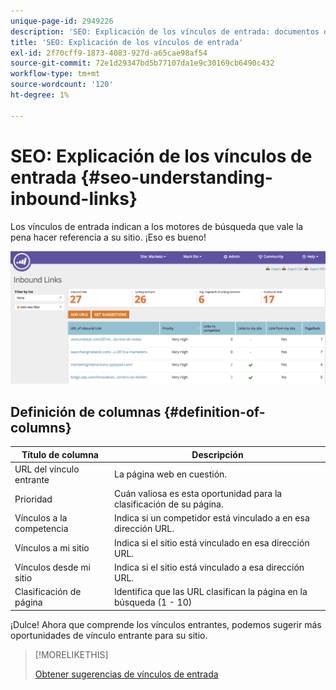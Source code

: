 ```yaml
---
unique-page-id: 2949226
description: 'SEO: Explicación de los vínculos de entrada: documentos de Marketo: documentación del producto'
title: 'SEO: Explicación de los vínculos de entrada'
exl-id: 2f70cff9-1873-4083-927d-a65cae98af54
source-git-commit: 72e1d29347bd5b77107da1e9c30169cb6490c432
workflow-type: tm+mt
source-wordcount: '120'
ht-degree: 1%

---
```


# SEO: Explicación de los vínculos de entrada {#seo-understanding-inbound-links}

Los vínculos de entrada indican a los motores de búsqueda que vale la pena hacer referencia a su sitio. ¡Eso es bueno!

![](assets/image2014-9-18-13-3a18-3a10.png)

## Definición de columnas {#definition-of-columns}

| Título de columna | Descripción |
|---|---|
| URL del vínculo entrante | La página web en cuestión. |
| Prioridad | Cuán valiosa es esta oportunidad para la clasificación de su página. |
| Vínculos a la competencia | Indica si un competidor está vinculado a en esa dirección URL. |
| Vínculos a mi sitio | Indica si el sitio está vinculado en esa dirección URL. |
| Vínculos desde mi sitio | Indica si el sitio está vinculado a esa dirección URL. |
| Clasificación de página | Identifica que las URL clasifican la página en la búsqueda (1 - 10) |

¡Dulce! Ahora que comprende los vínculos entrantes, podemos sugerir más oportunidades de vínculo entrante para su sitio.

>[!MORELIKETHIS]
>
>[Obtener sugerencias de vínculos de entrada](/help/marketo/product-docs/additional-apps/seo/inbound-links/seo-get-inbound-link-suggestions.md)
